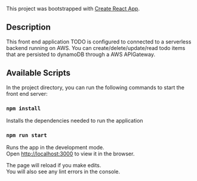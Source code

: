 This project was bootstrapped with [Create React App](https://github.com/facebook/create-react-app).

## Description
This front end application TODO is configured to connected to a serverless backend running on AWS. You can create/delete/update/read todo items that are persisted to dynamoDB through a AWS APIGateway. 

## Available Scripts

In the project directory, you can run the following commands to start the front end server:

### `npm install`

Installs the dependencies needed to run the application

### `npm run start`

Runs the app in the development mode.<br>
Open [http://localhost:3000](http://localhost:3000) to view it in the browser.

The page will reload if you make edits.<br>
You will also see any lint errors in the console.
